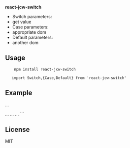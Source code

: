 **react-jcw-switch** 

- Switch parameters:
- get value
- Case parameters:
- appropriate dom
- Default parameters:
- another dom

## Usage

`    npm install react-jcw-switch`

`   import Switch,{Case,Default} from 'react-jcw-switch'`

## Example
...

<Switch value=''>
  <Case value=''>
    ...
  </Case>
  <Case value=''>
    ...
  </Case>
  <Default>
    ...
  </Default>
</Switch>
```

## License

MIT


